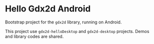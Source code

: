 # Hello Gdx2d Android

Bootstrap project for the `gdx2d` library, running on Android.

This project use `gdx2d-helloDesktop` and `gdx2d-desktop` projects. Demos and library codes are shared.
